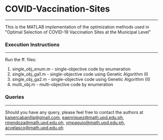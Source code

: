 # COVID-Vaccination-Sites

*******************************************
This is the MATLAB implementation of the optimization methods used in "Optimal Selection of COVID-19 Vaccination Sites at the Municipal Level" 

### Execution Instructions
*******************************************

Run the ff. files:
1. single_obj_enum.m - single-objective code by enumeration
2. single_obj_ga1.m - single-objective code using Genetic Algorithm (I)
3. single_obj_ga2.m - single-objective code using Genetic Algorithm (II)
5. multi_obj.m - multi-objective code by enumeration

### Queries
*******************************************
Should you have any query, please feel free to contact the authors at
kaisercabanilla@gmail.com, eaenriquez@math.upd.edu.ph, rmendoza@math.upd.edu.ph, vmpaguio@math.upd.edu.ph, acvelasco@math.upd.edu.ph
*******************************************
